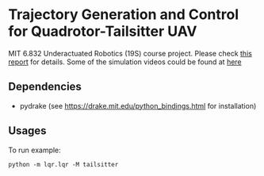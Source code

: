 # Trajectory Generation and Control for Quadrotor-Tailsitter UAV

MIT 6.832 Underactuated Robotics (19S) course project. Please check [this report](https://www.dropbox.com/s/rh1u9qtxid3e0hu/6_832_FinalProject.pdf?dl=0) for details.
Some of the simulation videos could be found at [here](https://drive.google.com/drive/u/1/folders/1uqSOnJJlkEK5WN7ZdH0oN8zH21WMXOAK)

## Dependencies
* pydrake (see https://drake.mit.edu/python_bindings.html for installation)

## Usages
To run example:

`python -m lqr.lqr -M tailsitter`
